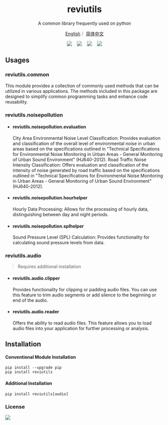 <h1 align='center'>reviutils</h1>
<p align='center'>A common library frequently used on python</p>
<p align='center'>
<a href="./README_EN.md">English</a>｜
<a href="./README.md">简体中文</a>
</p>

<div align='center'>
<a href="https://github.com/Viyyy/reviutils"><img src="https://img.shields.io/badge/-GitHub-181717?style=flat-square&logo=GitHub&logoColor=white"></a>
&nbsp;&nbsp;
<a href="https://utilsdemo.reviy.top/docs"><img src="https://img.shields.io/badge/fastapi-demo-green?logo=fastapi"></a>
&nbsp;&nbsp;
<a href="https://pypi.org/project/reviutils/"><img src="https://img.shields.io/pypi/v/reviutils.svg"></a>
&nbsp;&nbsp;
<a href="./LICENSE"><img src="https://img.shields.io/badge/license-Apache--2.0-yellow"></a>
</div>

## Usages

### reviutils.common

  This module provides a collection of commonly used methods that can be utilized in various applications. The methods included in this package are designed to simplify common programming tasks and enhance code reusability.

### reviutils.noisepollution

- #### reviutils.noisepollution.evaluation

  City Area Environmental Noise Level Classification: Provides evaluation and classification of the overall level of environmental noise in urban areas based on the specifications outlined in "Technical Specifications for Environmental Noise Monitoring in Urban Areas - General Monitoring of Urban Sound Environment" (HJ640-2012).
  Road Traffic Noise Intensity Classification: Offers evaluation and classification of the intensity of noise generated by road traffic based on the specifications outlined in "Technical Specifications for Environmental Noise Monitoring in Urban Areas - General Monitoring of Urban Sound Environment" (HJ640-2012).
- #### reviutils.noisepollution.hourhelper

  Hourly Data Processing: Allows for the processing of hourly data, distinguishing between day and night periods.
- #### reviutils.noisepollution.splhelper

  Sound Pressure Level (SPL) Calculation: Provides functionality for calculating sound pressure levels from data.

### reviutils.audio

> Requires additional installation

- #### reviutils.audio.clipper

  Provides functionality for clipping or padding audio files.  You can use this feature to trim audio segments or add silence to the beginning or end of the audio.
- #### reviutils.audio.reader

  Offers the ability to read audio files.  This feature allows you to load audio files into your application for further processing or analysis.

## Installation

#### Conventional Module Installation

```
pip install --upgrade pip
pip install reviutils
```

#### Additional Installation

```
pip install reviutils[audio]
```

### License

<div>
<a href="./LICENSE"><img src="https://img.shields.io/badge/license-Apache--2.0-yellow"></a>
</div>
